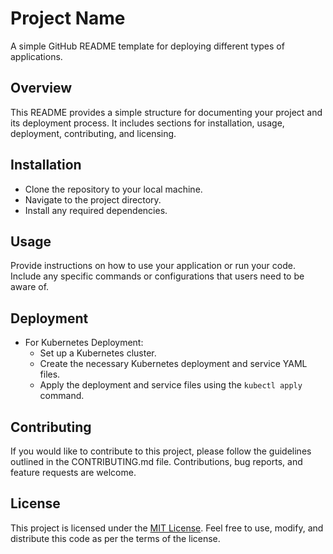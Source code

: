 # Project Name

A simple GitHub README template for deploying different types of applications.

## Overview

This README provides a simple structure for documenting your project and its deployment process. It includes sections for installation, usage, deployment, contributing, and licensing.

## Installation

- Clone the repository to your local machine.
- Navigate to the project directory.
- Install any required dependencies.

## Usage

Provide instructions on how to use your application or run your code. Include any specific commands or configurations that users need to be aware of.

## Deployment

- For Kubernetes Deployment:
  - Set up a Kubernetes cluster.
  - Create the necessary Kubernetes deployment and service YAML files.
  - Apply the deployment and service files using the `kubectl apply` command.

## Contributing

If you would like to contribute to this project, please follow the guidelines outlined in the CONTRIBUTING.md file. Contributions, bug reports, and feature requests are welcome.

## License

This project is licensed under the [MIT License](LICENSE). Feel free to use, modify, and distribute this code as per the terms of the license.
